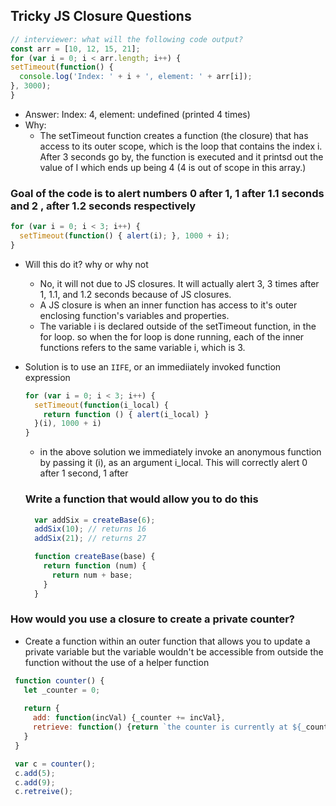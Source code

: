 ## Tricky JS Closure Questions
```js
// interviewer: what will the following code output?
const arr = [10, 12, 15, 21];
for (var i = 0; i < arr.length; i++) {
setTimeout(function() {
  console.log('Index: ' + i + ', element: ' + arr[i]);
}, 3000);
}
```
* Answer: Index: 4, element: undefined (printed 4 times)
* Why:
  * The setTimeout function creates a function (the closure) that has access to its outer scope, which is the loop that contains the index i. After 3 seconds go by, the function is executed and it printsd out the value of I which ends up being 4 (4 is out of scope in this array.)

###  Goal of the code is to alert numbers 0 after 1, 1 after 1.1 seconds and 2 , after 1.2 seconds respectively

```js
for (var i = 0; i < 3; i++) {
  setTimeout(function() { alert(i); }, 1000 + i);
}
```
* Will this do it? why or why not
  * No, it will not due to JS closures. It will actually alert 3, 3 times after 1, 1.1, and 1.2 seconds because of JS closures.
  * A JS closure is when an inner function has access to it's outer enclosing function's variables and properties.
  * The variable i is declared outside of the setTimeout function, in the for loop. so when the for loop is done running, each of the inner functions refers to the same variable i, which is 3.
* Solution is to use an `IIFE`, or an immediiately invoked function expression
  ```js
  for (var i = 0; i < 3; i++) {
    setTimeout(function(i_local) {
      return function () { alert(i_local) }
    }(i), 1000 + i)
  }
  ```
  * in the above solution we immediately invoke an anonymous function by passing it (i), as an argument i_local. This will correctly alert 0 after 1 second, 1 after

  ### Write a function that would allow you to do this 
  
  ```js
    var addSix = createBase(6);
    addSix(10); // returns 16
    addSix(21); // returns 27
  ```

  ```js
    function createBase(base) {
      return function (num) {
        return num + base;
      }
    }
  ```

### How would you use a closure to create a private counter?
 * Create a function within an outer function that allows you to update a private variable but the variable wouldn't be accessible from outside the function without the use of a helper function
 ```js
  function counter() {
    let _counter = 0;
    
    return {
      add: function(incVal) {_counter += incVal},
      retrieve: function() {return `the counter is currently at ${_counter}`}
    }
  }

  var c = counter();
  c.add(5); 
  c.add(9);
  c.retreive();
 ```